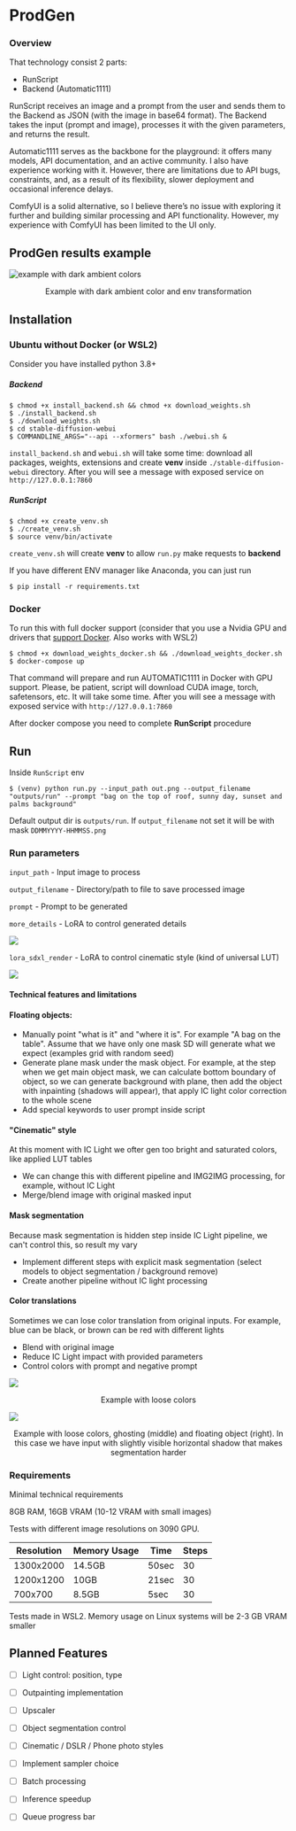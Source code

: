 # ProdGen

### Overview
That technology consist 2 parts:
- RunScript
- Backend (Automatic1111)

RunScript receives an image and a prompt from the user and sends them to the Backend as JSON (with the image in base64 format).
The Backend takes the input (prompt and image), processes it with the given parameters, and returns the result.

Automatic1111 serves as the backbone for the playground: it offers many models, API documentation, and an active community. I also have experience working with it.
However, there are limitations due to API bugs, constraints, and, as a result of its flexibility, slower deployment and occasional inference delays.

ComfyUI is a solid alternative, so I believe there’s no issue with exploring it further and building similar processing and API functionality. However, my experience with ComfyUI has been limited to the UI only.


## ProdGen results example

![example with dark ambient colors](./examples/darks.png)
<p align="center">Example with dark ambient color and env transformation</p>

## Installation
### Ubuntu without Docker (or WSL2)

Consider you have installed python 3.8+

##### Backend

```
$ chmod +x install_backend.sh && chmod +x download_weights.sh
$ ./install_backend.sh
$ ./download_weights.sh
$ cd stable-diffusion-webui
$ COMMANDLINE_ARGS="--api --xformers" bash ./webui.sh &
```
`install_backend.sh` and `webui.sh` will take some time: download all packages, weights, extensions and create **venv** inside `./stable-diffusion-webui` directory. After you will see a message with exposed service on ```http://127.0.0.1:7860```

##### RunScript

```
$ chmod +x create_venv.sh
$ ./create_venv.sh
$ source venv/bin/activate
```
`create_venv.sh` will create **venv** to allow `run.py` make requests to **backend**

If you have different ENV manager like Anaconda, you can just run
```
$ pip install -r requirements.txt
```

### Docker
To run this with full docker support (consider that you use a Nvidia GPU and drivers that [support Docker](https://docs.docker.com/compose/how-tos/gpu-support/). Also works with WSL2)

```
$ chmod +x download_weights_docker.sh && ./download_weights_docker.sh
$ docker-compose up
```

That command will prepare and run AUTOMATIC1111 in Docker with GPU support. Please, be patient, script will download CUDA image, torch, safetensors, etc. It will take some time.
After you will see a message with exposed service with ```http://127.0.0.1:7860```

After docker compose you need to complete **RunScript** procedure


## Run
Inside `RunScript` env


```
$ (venv) python run.py --input_path out.png --output_filename "outputs/run" --prompt "bag on the top of roof, sunny day, sunset and palms background"
```
Default output dir is `outputs/run`. If `output_filename` not set it will be with mask `DDMMYYYY-HHMMSS.png` 


### Run parameters

`input_path` - Input image to process

`output_filename` - Directory/path to file to save processed image

`prompt` - Prompt to be generated


`more_details` - LoRA to control generated details

![](./examples/lora_more_details.png)

`lora_sdxl_render` - LoRA to control cinematic style (kind of universal LUT)

![](./examples/lora_sdxl_render.png)


#### Technical features and limitations

#### Floating objects:
- Manually point "what is it" and "where it is". 
  For example "A bag on the table". Assume that we have only one mask SD will generate what we expect (examples grid with random seed)
- Generate plane mask under the mask object. 
  For example, at the step when we get main object mask, we can calculate bottom boundary of object, so we can generate background with plane, then add the object with inpainting (shadows will appear), that apply IC light color correction to the whole scene
- Add special keywords to user prompt inside script 

#### "Cinematic" style
At this moment with IC Light we ofter gen too bright and saturated colors, like applied LUT tables
- We can change this with different pipeline and IMG2IMG processing, for example, without IC Light
- Merge/blend image with original masked input

#### Mask segmentation
Because mask segmentation is hidden step inside IC Light pipeline, we can't control this, so result my vary
- Implement different steps with explicit mask segmentation (select models to object segmentation / background remove) 
- Create another pipeline without IC light processing

#### Color translations
Sometimes we can lose color translation from original inputs. For example, blue can be black, or brown can be red with different lights
- Blend with original image
- Reduce IC Light impact with provided parameters
- Control colors with prompt and negative prompt


![](./examples/lose_color_1.png)
<p align="center">Example with loose colors</p>

![](./examples/lose_color_2.png)
<p align="center">Example with loose colors, ghosting (middle) and floating object (right). In this case we have input with slightly visible horizontal shadow that makes segmentation harder</p>

### Requirements
Minimal technical requirements 

8GB RAM, 16GB VRAM (10-12 VRAM with small images)

Tests with different image resolutions on 3090 GPU. 

| Resolution  | Memory Usage | Time   | Steps |
|-------------|--------------|--------|-------|
| 1300x2000   | 14.5GB       | 50sec  | 30    |
| 1200x1200   | 10GB         | 21sec  | 30    |
| 700x700     | 8.5GB        | 5sec   | 30    |

Tests made in WSL2. Memory usage on Linux systems will be 2-3 GB VRAM smaller 


## Planned Features

- [ ] Light control: position, type
- [ ] Outpainting implementation
- [ ] Upscaler
- [ ] Object segmentation control
- [ ] Cinematic / DSLR / Phone photo styles
- [ ] Implement sampler choice
- [ ] Batch processing
- [ ] Inference speedup
- [ ] Queue progress bar


